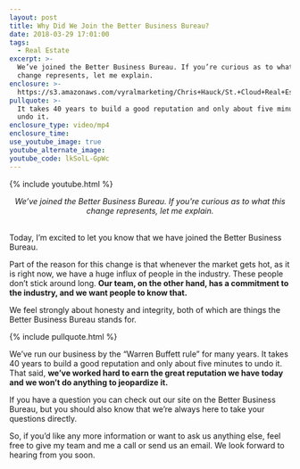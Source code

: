 ```yaml
---
layout: post
title: Why Did We Join the Better Business Bureau?
date: 2018-03-29 17:01:00
tags:
  - Real Estate
excerpt: >-
  We’ve joined the Better Business Bureau. If you’re curious as to what this
  change represents, let me explain.
enclosure: >-
  https://s3.amazonaws.com/vyralmarketing/Chris+Hauck/St.+Cloud+Real+Estate+We%E2%80%99re+now+part+of+the+BBB.mp4
pullquote: >-
  It takes 40 years to build a good reputation and only about five minutes to
  undo it.
enclosure_type: video/mp4
enclosure_time:
use_youtube_image: true
youtube_alternate_image:
youtube_code: lkSolL-GpWc
---
```


{% include youtube.html %}

<center><em>We&rsquo;ve joined the Better Business Bureau. If you&rsquo;re curious as to what this change represents, let me explain.</em></center>

<center>&nbsp;</center>

Today, I’m excited to let you know that we have joined the Better Business Bureau.

Part of the reason for this change is that whenever the market gets hot, as it is right now, we have a huge influx of people in the industry. These people don’t stick around long. **Our team, on the other hand, has a commitment to the industry, and we want people to know that.**

We feel strongly about honesty and integrity, both of which are things the Better Business Bureau stands for.

{% include pullquote.html %}

We’ve run our business by the “Warren Buffett rule” for many years. It takes 40 years to build a good reputation and only about five minutes to undo it. That said, **we’ve worked hard to earn the great reputation we have today and we won’t do anything to jeopardize it.**

If you have a question you can check out our site on the Better Business Bureau, but you should also know that we’re always here to take your questions directly.

So, if you’d like any more information or want to ask us anything else, feel free to give my team and me a call or send us an email. We look forward to hearing from you soon.